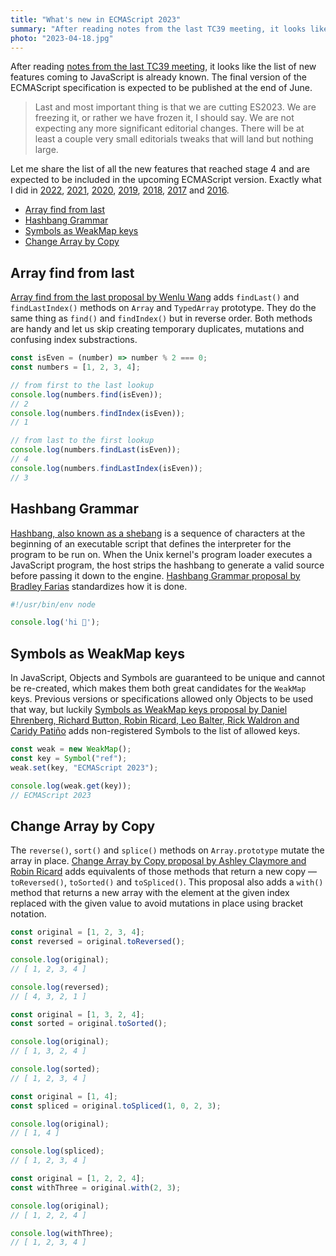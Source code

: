 ```yaml
---
title: "What's new in ECMAScript 2023"
summary: "After reading notes from the last TC39 meeting, it looks like the list of new features coming to JavaScript is already known. The final version of the ECMAScript specification is expected to be published at the end of June."
photo: "2023-04-18.jpg"
---
```


After reading [notes from the last TC39 meeting](https://github.com/tc39/notes/tree/main/meetings/2023-03), it looks like the list of new features coming to JavaScript is already known. The final version of the ECMAScript specification is expected to be published at the end of June.

> Last and most important thing is that we are cutting ES2023. We are freezing it, or rather we have frozen it, I should say. We are not expecting any more significant editorial changes. There will be at least a couple very small editorials tweaks that will land but nothing large. 

Let me share the list of all the new features that reached stage 4 and are expected to be included in the upcoming ECMAScript version. Exactly what I did in [2022](/whats-new-in-ecmascript-2022/), [2021](/whats-new-in-ecmascript-2021/), [2020](/whats-new-in-ecmascript-2020/), [2019](/whats-new-in-ecmascript-2019/), [2018](/whats-new-in-ecmascript-2018/), [2017](/whats-new-in-ecmascript-2017/) and [2016](/whats-new-in-ecmascript-2016-es7/).

- [Array find from last](#array-find-from-last)
- [Hashbang Grammar](#hashbang-grammar)
- [Symbols as WeakMap keys](#symbols-as-weakmap-keys)
- [Change Array by Copy](#change-array-by-copy)

## Array find from last

[Array find from the last proposal by Wenlu Wang](https://github.com/tc39/proposal-array-find-from-last) adds `findLast()` and `findLastIndex()` methods on `Array` and `TypedArray` prototype. They do the same thing as `find()` and `findIndex()` but in reverse order. Both methods are handy and let us skip creating temporary duplicates, mutations and confusing index substractions.

```js
const isEven = (number) => number % 2 === 0;
const numbers = [1, 2, 3, 4];

// from first to the last lookup
console.log(numbers.find(isEven));
// 2
console.log(numbers.findIndex(isEven));
// 1

// from last to the first lookup
console.log(numbers.findLast(isEven));
// 4
console.log(numbers.findLastIndex(isEven));
// 3
```

## Hashbang Grammar

[Hashbang, also known as a shebang](https://en.wikipedia.org/wiki/Shebang_(Unix)) is a sequence of characters at the beginning of an executable script that defines the interpreter for the program to be run on. When the Unix kernel's program loader executes a JavaScript program, the host strips the hashbang to generate a valid source before passing it down to the engine. [Hashbang Grammar proposal by Bradley Farias](https://github.com/tc39/proposal-hashbang) standardizes how it is done.

```js
#!/usr/bin/env node

console.log('hi 👋');
```

## Symbols as WeakMap keys

In JavaScript, Objects and Symbols are guaranteed to be unique and cannot be re-created, which makes them both great candidates for the `WeakMap` keys. Previous versions or specifications allowed only Objects to be used that way, but luckily [Symbols as WeakMap keys proposal by Daniel Ehrenberg, Richard Button, Robin Ricard, Leo Balter, Rick Waldron and Caridy Patiño](https://github.com/tc39/proposal-symbols-as-weakmap-keys) adds non-registered Symbols to the list of allowed keys.

```js
const weak = new WeakMap();
const key = Symbol("ref");
weak.set(key, "ECMAScript 2023");

console.log(weak.get(key));
// ECMAScript 2023
```

## Change Array by Copy

The `reverse()`, `sort()` and `splice()` methods on `Array.prototype` mutate the array in place. [Change Array by Copy proposal by Ashley Claymore and Robin Ricard](https://github.com/tc39/proposal-change-array-by-copy) adds equivalents of those methods that return a new copy — `toReversed()`, `toSorted()` and `toSpliced()`. This proposal also adds a `with()` method that returns a new array with the element at the given index replaced with the given value to avoid mutations in place using bracket notation.

```js
const original = [1, 2, 3, 4];
const reversed = original.toReversed();

console.log(original);
// [ 1, 2, 3, 4 ]

console.log(reversed);
// [ 4, 3, 2, 1 ]
```

```js
const original = [1, 3, 2, 4];
const sorted = original.toSorted();

console.log(original);
// [ 1, 3, 2, 4 ]

console.log(sorted);
// [ 1, 2, 3, 4 ]
```

```js
const original = [1, 4];
const spliced = original.toSpliced(1, 0, 2, 3);

console.log(original);
// [ 1, 4 ]

console.log(spliced);
// [ 1, 2, 3, 4 ]
```

```js
const original = [1, 2, 2, 4];
const withThree = original.with(2, 3);

console.log(original);
// [ 1, 2, 2, 4 ]

console.log(withThree);
// [ 1, 2, 3, 4 ]
```
